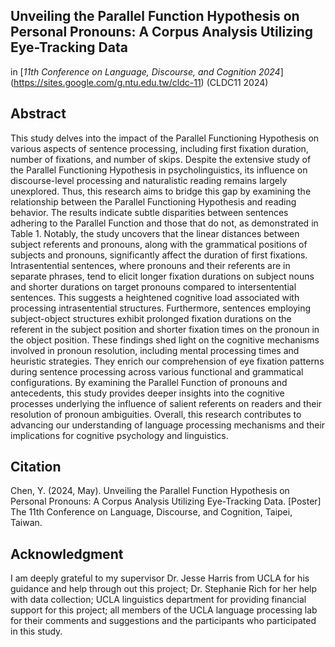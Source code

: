 ## Unveiling the Parallel Function Hypothesis on Personal Pronouns: A Corpus Analysis Utilizing Eye-Tracking Data

in [*11th Conference on Language, Discourse, and Cognition 2024*] (https://sites.google.com/g.ntu.edu.tw/cldc-11) (CLDC11 2024)

## Abstract
This study delves into the impact of the Parallel Functioning Hypothesis on various aspects of sentence processing, including first fixation duration, number of fixations, and number of skips. Despite the extensive study of the Parallel Functioning Hypothesis in psycholinguistics, its influence on discourse-level processing and naturalistic reading remains largely unexplored. Thus, this research aims to bridge this gap by examining the relationship between the Parallel Functioning Hypothesis and reading behavior. The results indicate subtle disparities between sentences adhering to the Parallel Function and those that do not, as demonstrated in Table 1. Notably, the study uncovers that the linear distances between subject referents and pronouns, along with the grammatical positions of subjects and pronouns, significantly affect the duration of first fixations. Intrasentential sentences, where pronouns and their referents are in separate phrases, tend to elicit longer fixation durations on subject nouns and shorter durations on target pronouns compared to intersentential sentences. This suggests a heightened cognitive load associated with processing intrasentential structures. Furthermore, sentences employing subject-object structures exhibit prolonged fixation durations on the referent in the subject position and shorter fixation times on the pronoun in the object position. These findings shed light on the cognitive mechanisms involved in pronoun resolution, including mental processing times and heuristic strategies. They enrich our comprehension of eye fixation patterns during sentence processing across various functional and grammatical configurations. By examining the Parallel Function of pronouns and antecedents, this study provides deeper insights into the cognitive processes underlying the influence of salient referents on readers and their resolution of pronoun ambiguities. Overall, this research contributes to advancing our understanding of language processing mechanisms and their implications for cognitive psychology and linguistics.

## Citation 
Chen, Y. (2024, May). Unveiling the Parallel Function Hypothesis on Personal Pronouns: A Corpus Analysis Utilizing Eye-Tracking Data. [Poster] The 11th Conference on Language, Discourse, and Cognition, Taipei, Taiwan. 

## Acknowledgment
I am deeply grateful to my supervisor Dr. Jesse Harris from UCLA for his guidance and help through out this project; Dr. Stephanie Rich for her help with data collection; UCLA linguistics department for providing financial support for this project; all members of the UCLA language processing lab for their comments and suggestions and the participants who participated in this study. 


